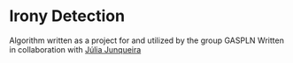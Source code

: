 # Irony Detection 

Algorithm written as a project for and utilized by the group GASPLN
Written in collaboration with [Júlia Junqueira](https://github.com/jjuliar)
